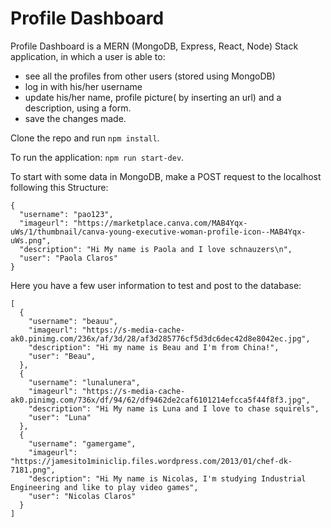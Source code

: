 # Profile Dashboard
Profile Dashboard is a MERN (MongoDB, Express, React, Node) Stack application, in which a user is able to:
- see all the profiles from other users (stored using MongoDB)
- log in with his/her username
- update his/her name, profile picture( by inserting an url) and a description, using a form.
- save the changes made.


Clone the repo and run `npm install`.

To run the application: `npm run start-dev`.

To start with some data in MongoDB, make a POST request to the localhost following this Structure:
```
{
  "username": "pao123",
  "imageurl": "https://marketplace.canva.com/MAB4Yqx-uWs/1/thumbnail/canva-young-executive-woman-profile-icon--MAB4Yqx-uWs.png",
  "description": "Hi My name is Paola and I love schnauzers\n",
  "user": "Paola Claros"
}
```

Here you have a few user information to test and post to the database:

```
[
  {
    "username": "beauu",
    "imageurl": "https://s-media-cache-ak0.pinimg.com/236x/af/3d/28/af3d285776cf5d3dc6dec42d8e8042ec.jpg",
    "description": "Hi my name is Beau and I'm from China!",
    "user": "Beau",
  },
  {
    "username": "lunalunera",
    "imageurl": "https://s-media-cache-ak0.pinimg.com/736x/df/94/62/df9462de2caf6101214efcca5f44f8f3.jpg",
    "description": "Hi My name is Luna and I love to chase squirels",
    "user": "Luna"
  },
  {
    "username": "gamergame",
    "imageurl": "https://jamesito1miniclip.files.wordpress.com/2013/01/chef-dk-7181.png",
    "description": "Hi My name is Nicolas, I'm studying Industrial Engineering and like to play video games",
    "user": "Nicolas Claros"
  }
]
```
